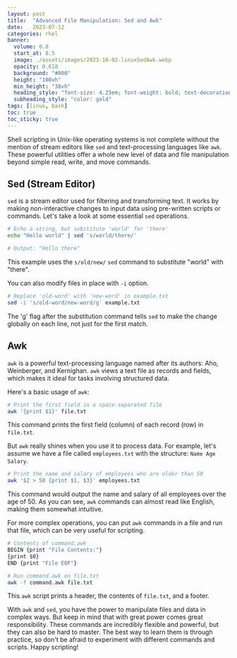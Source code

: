 ```yaml
---
layout: post
title:  "Advanced File Manipulation: Sed and Awk"
date:   2023-07-12
categories: rhel
banner:
  volume: 0.8
  start_at: 8.5
  image: ./assets/images/2023-10-02-linuxSedAwk.webp
  opacity: 0.618
  background: "#000"
  height: "100vh"
  min_height: "38vh"
  heading_style: "font-size: 4.25em; font-weight: bold; text-decoration: underline"
  subheading_style: "color: gold"
tags: [linux, bash]
toc: true
toc_sticky: true
---
```


Shell scripting in Unix-like operating systems is not complete without the mention of stream editors like `sed` and text-processing languages like `awk`. These powerful utilities offer a whole new level of data and file manipulation beyond simple read, write, and move commands.

## Sed (Stream Editor)

`sed` is a stream editor used for filtering and transforming text. It works by making non-interactive changes to input data using pre-written scripts or commands. Let's take a look at some essential `sed` operations.

```bash
# Echo a string, but substitute 'world' for 'there'
echo "Hello world" | sed 's/world/there/'

# Output: "Hello there"
```

This example uses the `s/old/new/` `sed` command to substitute "world" with "there".

You can also modify files in place with `-i` option.

```bash
# Replace 'old-word' with 'new-word' in example.txt
sed -i 's/old-word/new-word/g' example.txt
```

The 'g' flag after the substitution command tells `sed` to make the change globally on each line, not just for the first match.

## Awk

`awk` is a powerful text-processing language named after its authors: Aho, Weinberger, and Kernighan. `awk` views a text file as records and fields, which makes it ideal for tasks involving structured data. 

Here's a basic usage of `awk`:

```bash
# Print the first field in a space-separated file
awk '{print $1}' file.txt
```

This command prints the first field (column) of each record (row) in `file.txt`.

But `awk` really shines when you use it to process data. For example, let's assume we have a file called `employees.txt` with the structure: `Name Age Salary`.

```bash
# Print the name and salary of employees who are older than 50
awk '$2 > 50 {print $1, $3}' employees.txt
```

This command would output the name and salary of all employees over the age of 50. As you can see, `awk` commands can almost read like English, making them somewhat intuitive.

For more complex operations, you can put `awk` commands in a file and run that file, which can be very useful for scripting.

```bash
# Contents of command.awk
BEGIN {print "File Contents:"}
{print $0}
END {print "File EOF"}

# Run command.awk on file.txt
awk -f command.awk file.txt
```

This `awk` script prints a header, the contents of `file.txt`, and a footer.

With `awk` and `sed`, you have the power to manipulate files and data in complex ways. But keep in mind that with great power comes great responsibility. These commands are incredibly flexible and powerful, but they can also be hard to master. The best way to learn them is through practice, so don't be afraid to experiment with different commands and scripts. Happy scripting!

